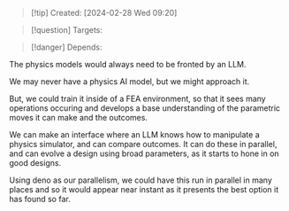 
>[!tip] Created: [2024-02-28 Wed 09:20]

>[!question] Targets: 

>[!danger] Depends: 

The physics models would always need to be fronted by an LLM.

We may never have a physics AI model, but we might approach it.

But, we could train it inside of a FEA environment, so that it sees many operations occuring and develops a base understanding of the parametric moves it can make and the outcomes.

We can make an interface where an LLM knows how to manipulate a physics simulator, and can compare outcomes.  It can do these in parallel, and can evolve a design using broad parameters, as it starts to hone in on good designs.

Using deno as our parallelism, we could have this run in parallel in many places and so it would appear near instant as it presents the best option it has found so far.